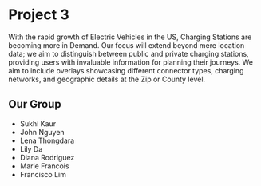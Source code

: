 # Project 3

With the rapid growth of Electric Vehicles in the US, Charging Stations are becoming more in Demand. Our focus will extend beyond mere location data; we aim to distinguish between public and private charging stations, providing users with invaluable information for planning their journeys. We aim to include overlays showcasing different connector types, charging networks, and geographic details at the Zip or County level.

## Our Group

  - Sukhi Kaur
  - John Nguyen
  - Lena Thongdara
  - Lily Da
  - Diana Rodriguez
  - Marie Francois
  - Francisco Lim

